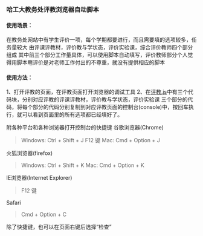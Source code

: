 ### 哈工大教务处评教浏览器自动脚本

#### 使用场景：
在教务处网站中有学生评价一项，每个学期都要进行，而且需要填的选项较多，任务量较大
由评课评教材，评价教与学状态，评价实验课，综合评价教师四个部分组成
其中前三个部分工作量具体，可以使用脚本自动填写，评价教师部分个人觉得用脚本瞎评价是对老师工作付出的不尊重，就没有提供相应的脚本

#### 使用方法：
1、打开评教的页面，在评教页面打开浏览器的调试工具
2、在[评教.js](./评教.js)中有三个代码块，分别对应评教的评课评教材，评价教与学状态，评价实验课 三个部分的代码，将每个部分的代码分别复制到对应评教页面的控制台(console)中，按回车执行，就可以看到页面里的所有选项都已经填好了。

附各种平台和各种浏览器打开控制台的快捷键
谷歌浏览器(Chrome)

> Windows: Ctrl + Shift + J F12 键
> Mac: Cmd + Option + J

火狐浏览器(firefox)

> Windows: Ctrl + Shift + K
> Mac: Cmd + Option + K

IE浏览器(Internet Explorer)

> F12 键

Safari

> Cmd + Option + C

除了快捷键，也可以在页面右键后选择“检查”